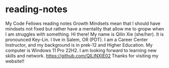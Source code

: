 # reading-notes
My Code Fellows reading notes
Growth Mindsets mean that I should have mindsets not fixed but rather have a mentality that allow me to gropw when I am struggles with something.
Hi there! My name is Qilin Xie (she/her). It is pronounced Key-Lin. I live in Salem, OR (PDT). I am a Career Center Instructor, and my background is in prek-12 and Higher Education. My computer is Windows 11 Pro 22H2. I am looking forward to learning new skills and network. 
https://github.com/QILINXIE02
Thanks for visiting my website!!

